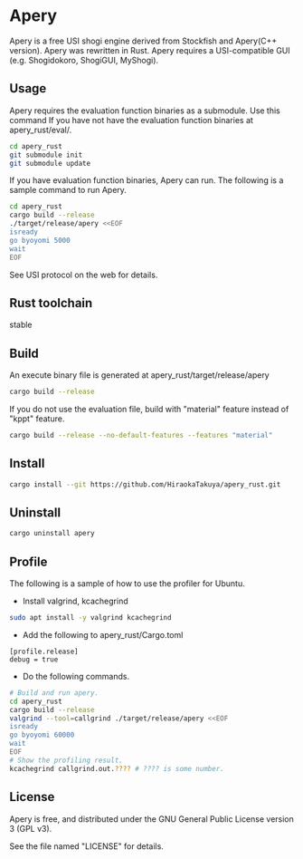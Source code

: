 # Apery

Apery is a free USI shogi engine derived from Stockfish and Apery(C++ version).
Apery was rewritten in Rust.
Apery requires a USI-compatible GUI (e.g. Shogidokoro, ShogiGUI, MyShogi).

## Usage

Apery requires the evaluation function binaries as a submodule.
Use this command If you have not have the evaluation function binaries at apery_rust/eval/.
```bash
cd apery_rust
git submodule init
git submodule update
```

If you have evaluation function binaries, Apery can run.
The following is a sample command to run Apery.
```bash
cd apery_rust
cargo build --release
./target/release/apery <<EOF
isready
go byoyomi 5000
wait
EOF
```
See USI protocol on the web for details.

## Rust toolchain

stable

## Build

An execute binary file is generated at apery_rust/target/release/apery
```bash
cargo build --release
```

If you do not use the evaluation file, build with "material" feature instead of "kppt" feature.
```bash
cargo build --release --no-default-features --features "material"
```

## Install

```bash
cargo install --git https://github.com/HiraokaTakuya/apery_rust.git
```

## Uninstall

```bash
cargo uninstall apery
```

## Profile

The following is a sample of how to use the profiler for Ubuntu.

- Install valgrind, kcachegrind
```bash
sudo apt install -y valgrind kcachegrind
```

- Add the following to apery_rust/Cargo.toml
```
[profile.release]
debug = true
```

- Do the following commands.
```bash
# Build and run apery.
cd apery_rust
cargo build --release
valgrind --tool=callgrind ./target/release/apery <<EOF
isready
go byoyomi 60000
wait
EOF
# Show the profiling result.
kcachegrind callgrind.out.???? # ???? is some number.
```

## License

Apery is free, and distributed under the GNU General Public License version 3 (GPL v3).

See the file named "LICENSE" for details.
